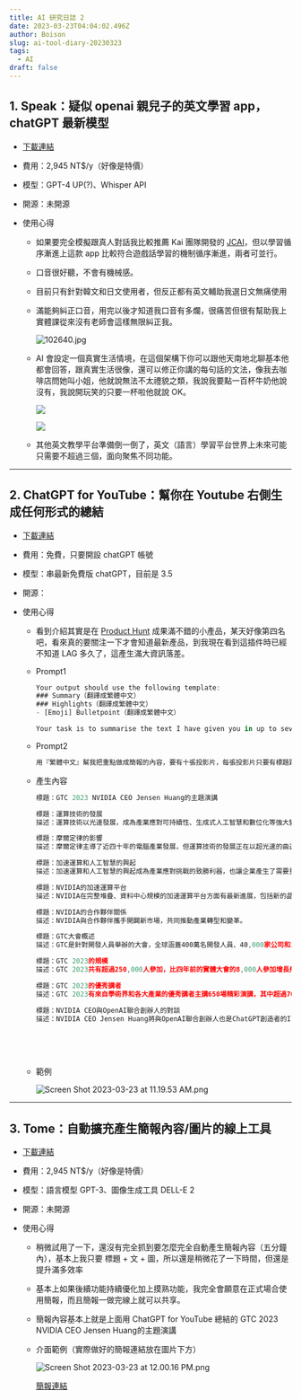 ```yaml
---
title: AI 研究日誌 2
date: 2023-03-23T04:04:02.496Z
author: Boison
slug: ai-tool-diary-20230323
tags:
  - AI
draft: false
---
```

## 1. Speak：疑似 openai 親兒子的英文學習 app，chatGPT 最新模型

* [下載連結](https://www.speak.com/)
* 費用：2,945 NT$/y（好像是特價）
* 模型：GPT-4  UP(?)、Whisper API
* 開源：未開源
* 使用心得

  * 如果要完全模擬跟真人對話我比較推薦 Kai 團隊開發的 [JCAI](https://www.jcai.tw/)，但以學習循序漸進上這款 app 比較符合遊戲話學習的機制循序漸進，兩者可並行。
  * 口音很好聽，不會有機械感。
  * 目前只有針對韓文和日文使用者，但反正都有英文輔助我選日文無痛使用
  * 滿能夠糾正口音，用完以後才知道我口音有多爛，很痛苦但很有幫助我上實體課從來沒有老師會這樣無限糾正我。

    ![102640.jpg](/img/102640.jpg)
  * AI 會設定一個真實生活情境，在這個架構下你可以跟他天南地北聊基本他都會回答，跟真實生活很像，還可以修正你講的每句話的文法，像我去咖啡店問她叫小姐，他就說無法不太禮貌之類，我說我要點一百杯牛奶他說沒有，我說開玩笑的只要一杯啦他就說 OK。

    ![](/img/102679.jpg)



    ![](/img/102680.jpg)


  * 其他英文教學平台準備倒一倒了，英文（語言）學習平台世界上未來可能只需要不超過三個，面向聚焦不同功能。

- - -

## 2. ChatGPT for YouTube：幫你在 Youtube 右側生成任何形式的總結

* [下載連結](https://chatgpt4youtube.com/)
* 費用：免費，只要開設 chatGPT 帳號
* 模型：串最新免費版 chatGPT，目前是 3.5 
* 開源：
* 使用心得

  * 看到介紹其實是在 [Product Hunt](https://www.producthunt.com/) 成果滿不錯的小產品，某天好像第四名吧，看來真的要關注一下才會知道最新產品，到我現在看到這插件時已經不知道 LAG 多久了，這產生滿大資訊落差。
  * Prompt1

    ```javascript
    Your output should use the following template:
    ### Summary（翻譯成繁體中文）
    ### Highlights（翻譯成繁體中文）
    - [Emoji] Bulletpoint（翻譯成繁體中文）

    Your task is to summarise the text I have given you in up to seven concise bullet points, starting with a short highlight. Choose an appropriate emoji for each bullet point. Use the text above: {{Title}} {{Transcript}}.
    ```
  * Prompt2

    ```javascript
    用『繁體中文』幫我把重點做成簡報的內容，要有十張投影片，每張投影片只要有標題跟一行描述即可
    ```
  * 產生內容

    ```javascript
    標題：GTC 2023 NVIDIA CEO Jensen Huang的主題演講

    標題：運算技術的發展 
    描述：運算技術以光速發展，成為產業應對可持續性、生成式人工智慧和數位化等強大變動的工具。

    標題：摩爾定律的影響 
    描述：摩爾定律主導了近四十年的電腦產業發展，但運算技術的發展正在以超光速的曲速引擎取代它。

    標題：加速運算和人工智慧的興起 
    描述：加速運算和人工智慧的興起成為產業應對挑戰的致勝利器，也讓企業產生了需要重新思考產品設計和商業模式的急迫感。

    標題：NVIDIA的加速運算平台 
    描述：NVIDIA在完整堆疊、資料中心規模的加速運算平台方面有最新進展，包括新的晶片和系統、加速函式庫、雲端服務、人工智慧等。

    標題：NVIDIA的合作夥伴關係 
    描述：NVIDIA與合作夥伴攜手開闢新市場，共同推動產業轉型和變革。

    標題：GTC大會概述 
    描述：GTC是針對開發人員舉辦的大會，全球涵蓋400萬名開發人員、40,000家公司和14,000家新創公司。

    標題：GTC 2023的規模 
    描述：GTC 2023共有超過250,000人參加，比四年前的實體大會的8,000人參加增長飛快。

    標題：GTC 2023的優秀講者 
    描述：GTC 2023有來自學術界和各大產業的優秀講者主講650場精彩演講，其中超過70場以生成式人工智慧為主題。

    標題：NVIDIA CEO與OpenAI聯合創辦人的對談 
    描述：NVIDIA CEO Jensen Huang將與OpenAI聯合創辦人也是ChatGPT創造者的Ilya Sutskever進行一場特別的爐邊對談。
    ```

    &nbsp;

    &nbsp;
  * 範例

    ![Screen Shot 2023-03-23 at 11.19.53 AM.png](/img/screen-shot-2023-03-23-at-11.19.53-am.png)

- - -

## 3. Tome：自動擴充產生簡報內容/圖片的線上工具

* [下載連結](https://tome.app/invite/boison-st-clfkjxm5d3mwy4083hlm60xvu)
* 費用：2,945 NT$/y（好像是特價）
* 模型：語言模型 GPT-3、圖像生成工具 DELL-E 2
* 開源：未開源
* 使用心得

  * 稍微試用了一下，還沒有完全抓到要怎麼完全自動產生簡報內容（五分鐘內），基本上我只要 標題 + 文 + 圖，所以還是稍微花了一下時間，但還是提升滿多效率
  * 基本上如果後續功能持續優化加上摸熟功能，我完全會願意在正式場合使用簡報，而且簡報一做完線上就可以共享。
  * 簡報內容基本上就是上面用 ChatGPT for YouTube 總結的 GTC 2023 NVIDIA CEO Jensen Huang的主題演講
  * [](https://tome.app/boison/gtc-2023-nvidia-ceo-jensen-huang-clfkk17tw0geodl40w6np0kv6?page=clfkk17vv0geqdl40xnzwkb90)介面範例（實際做好的簡報連結放在圖片下方）

    ![Screen Shot 2023-03-23 at 12.00.16 PM.png](/img/screen-shot-2023-03-23-at-12.00.16-pm.png)

    [簡報連結](<(https://tome.app/boison/gtc-2023-nvidia-ceo-jensen-huang-clfkk17tw0geodl40w6np0kv6>)